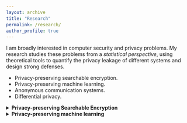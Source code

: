 ```yaml
---
layout: archive
title: "Research"
permalink: /research/
author_profile: true
---
```


I am broadly interested in computer security and privacy problems.
My research studies these problems from a *statistical perspective*, using theoretical tools to quantify the privacy leakage of different systems and design strong defenses.
- Privacy-preserving searchable encryption.
- Privacy-preserving machine learning.
- Anonymous communication systems.
- Differential privacy.

<details>
<summary><b>Privacy-preserving Searchable Encryption</b></summary>

<img src="/images/sprites-v0.png" alt="Drawings Sprite">

{% include base_path %}

<ul>{% for post in site.publications reversed %}
    {% if post.area == 'sse' %}
        <li>{% include archive-single-simon.html %}</li>
    {% endif %}
{% endfor %}</ul>


</details>



<details>
<summary><b>Privacy-preserving machine learning</b></summary>

<img src="/images/image-alignment-150x150.jpg" alt="Drawings Sprite">

<img src="/images/image-alignment-300x200.jpg" alt="Drawings Sprite">

<img src="/images/image-alignment-310x150.jpg" alt="Drawings Sprite">

<img src="/images/image-alignment-310x310.jpg" alt="Drawings Sprite">


<ul>{% for post in site.publications reversed %}
    {% if post.area == 'ml' %}
        <li>{% include archive-single-simon.html %}</li>
    {% endif %}
{% endfor %}</ul>


</details>
